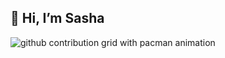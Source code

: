 ## 👋 Hi, I’m Sasha


<picture>
  <source media="(prefers-color-scheme: dark)" srcset="https://raw.githubusercontent.com/SashaCreate/SashaCreate/output/pacman-contribution-graph-dark.svg">
  <source media="(prefers-color-scheme: light)" srcset="https://raw.githubusercontent.com/SashaCreate/SashaCreate/output/pacman-contribution-graph.svg">
  <img alt="github contribution grid with pacman animation" src="https://raw.githubusercontent.com/SashaCreate/SashaCreate/output/pacman-contribution-graph.svg">
